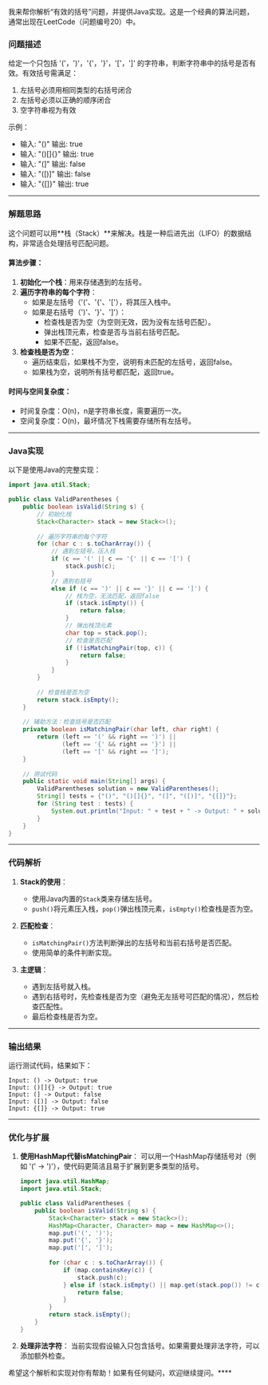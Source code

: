 我来帮你解析“有效的括号”问题，并提供Java实现。这是一个经典的算法问题，通常出现在LeetCode（问题编号20）中。

### 问题描述
给定一个只包括 '('，')'，'{'，'}'，'['，']' 的字符串，判断字符串中的括号是否有效。有效括号需满足：
1. 左括号必须用相同类型的右括号闭合
2. 左括号必须以正确的顺序闭合
3. 空字符串视为有效

示例：
- 输入: "()" 输出: true
- 输入: "()[]{}" 输出: true
- 输入: "(]" 输出: false
- 输入: "([)]" 输出: false
- 输入: "{[]}" 输出: true

---

### 解题思路
这个问题可以用**栈（Stack）**来解决。栈是一种后进先出（LIFO）的数据结构，非常适合处理括号匹配问题。

#### 算法步骤：
1. **初始化一个栈**：用来存储遇到的左括号。
2. **遍历字符串的每个字符**：
    - 如果是左括号（'('、'{'、'['），将其压入栈中。
    - 如果是右括号（')'、'}'、']'）：
        - 检查栈是否为空（为空则无效，因为没有左括号匹配）。
        - 弹出栈顶元素，检查是否与当前右括号匹配。
        - 如果不匹配，返回false。
3. **检查栈是否为空**：
    - 遍历结束后，如果栈不为空，说明有未匹配的左括号，返回false。
    - 如果栈为空，说明所有括号都匹配，返回true。

#### 时间与空间复杂度：
- 时间复杂度：O(n)，n是字符串长度，需要遍历一次。
- 空间复杂度：O(n)，最坏情况下栈需要存储所有左括号。

---

### Java实现
以下是使用Java的完整实现：

```java
import java.util.Stack;

public class ValidParentheses {
    public boolean isValid(String s) {
        // 初始化栈
        Stack<Character> stack = new Stack<>();
        
        // 遍历字符串的每个字符
        for (char c : s.toCharArray()) {
            // 遇到左括号，压入栈
            if (c == '(' || c == '{' || c == '[') {
                stack.push(c);
            }
            // 遇到右括号
            else if (c == ')' || c == '}' || c == ']') {
                // 栈为空，无法匹配，返回false
                if (stack.isEmpty()) {
                    return false;
                }
                // 弹出栈顶元素
                char top = stack.pop();
                // 检查是否匹配
                if (!isMatchingPair(top, c)) {
                    return false;
                }
            }
        }
        
        // 检查栈是否为空
        return stack.isEmpty();
    }
    
    // 辅助方法：检查括号是否匹配
    private boolean isMatchingPair(char left, char right) {
        return (left == '(' && right == ')') ||
               (left == '{' && right == '}') ||
               (left == '[' && right == ']');
    }
    
    // 测试代码
    public static void main(String[] args) {
        ValidParentheses solution = new ValidParentheses();
        String[] tests = {"()", "()[]{}", "(]", "([)]", "{[]}"};
        for (String test : tests) {
            System.out.println("Input: " + test + " -> Output: " + solution.isValid(test));
        }
    }
}
```

---

### 代码解析
1. **Stack的使用**：
    - 使用Java内置的`Stack`类来存储左括号。
    - `push()`将元素压入栈，`pop()`弹出栈顶元素，`isEmpty()`检查栈是否为空。

2. **匹配检查**：
    - `isMatchingPair()`方法判断弹出的左括号和当前右括号是否匹配。
    - 使用简单的条件判断实现。

3. **主逻辑**：
    - 遇到左括号就入栈。
    - 遇到右括号时，先检查栈是否为空（避免无左括号可匹配的情况），然后检查匹配性。
    - 最后检查栈是否为空。

---

### 输出结果
运行测试代码，结果如下：
```
Input: () -> Output: true
Input: ()[]{} -> Output: true
Input: (] -> Output: false
Input: ([)] -> Output: false
Input: {[]} -> Output: true
```

---

### 优化与扩展
1. **使用HashMap代替isMatchingPair**：
   可以用一个HashMap存储括号对（例如 '(' -> ')'），使代码更简洁且易于扩展到更多类型的括号。
   ```java
   import java.util.HashMap;
   import java.util.Stack;

   public class ValidParentheses {
       public boolean isValid(String s) {
           Stack<Character> stack = new Stack<>();
           HashMap<Character, Character> map = new HashMap<>();
           map.put('(', ')');
           map.put('{', '}');
           map.put('[', ']');
           
           for (char c : s.toCharArray()) {
               if (map.containsKey(c)) {
                   stack.push(c);
               } else if (stack.isEmpty() || map.get(stack.pop()) != c) {
                   return false;
               }
           }
           return stack.isEmpty();
       }
   }
   ```

2. **处理非法字符**：
   当前实现假设输入只包含括号。如果需要处理非法字符，可以添加额外检查。

希望这个解析和实现对你有帮助！如果有任何疑问，欢迎继续提问。****